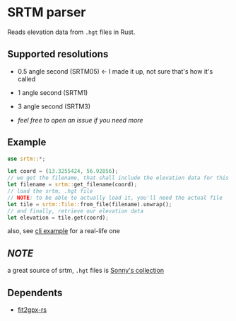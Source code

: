 # SRTM parser

Reads elevation data from `.hgt` files in Rust.

## Supported resolutions

-   0.5 angle second (SRTM05) <- I made it up, not sure that's how it's called
-   1 angle second (SRTM1)
-   3 angle second (SRTM3)

-   _feel free to open an issue if you need more_

## Example

```rust
use srtm::*;

let coord = (13.3255424, 56.92856);
// we get the filename, that shall include the elevation data for this `coord`
let filename = srtm::get_filename(coord);
// load the srtm, .hgt file
// NOTE: to be able to actually load it, you'll need the actual file
let tile = srtm::Tile::from_file(filename).unwrap();
// and finally, retrieve our elevation data
let elevation = tile.get(coord);
```

also, see [cli example](./examples/cli.rs) for a real-life one

## _NOTE_

a great source of srtm, `.hgt` files is [Sonny's collection](https://sonny.4lima.de/)

## Dependents

-   [fit2gpx-rs](https://github.com/JeromeSchmied/fit2gpx-rs)
